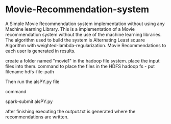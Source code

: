 # Movie-Recommendation-system
A Simple Movie Recommendation system implementation without using any Machine learning Library.
This is a implementation of a Movie recommendation system without the use of the machine learning libraries.
The algorithm used to build the system is Alternating Least square Algorithm with weighted-lambda-regularization.
Movie Recommendations to each user is generated in results.


create a folder named "movie1" in the hadoop file system.
place the input files into them.
command to place the files in the HDFS
hadoop fs - put filename hdfs-file-path



Then run the alsPY.py file

command

spark-submit alsPY.py

after finishing executing the output.txt is generated where the recommendations are written.
